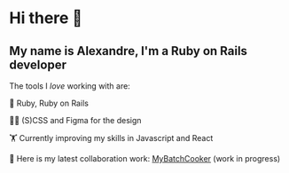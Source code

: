 # Hi there 👋

## My name is Alexandre, I'm a Ruby on Rails developer

The tools I *love* working with are:

💎 Ruby, Ruby on Rails

👨‍🎨 (S)CSS and Figma for the design

🏋️ Currently improving my skills in Javascript and React



🔭 Here is my latest collaboration work: [MyBatchCooker](http://www.mybatchcooker.com/)
   (work in progress)
